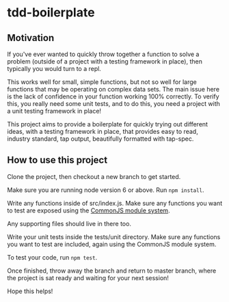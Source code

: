# tdd-boilerplate

## Motivation

If you've ever wanted to quickly throw together a function to solve a problem (outside of a project with a testing framework in place), then typically you would turn to a repl.

This works well for small, simple functions, but not so well for large functions that may be operating on complex data sets. The main issue here is the lack of confidence in your function working 100% correctly. To verify this, you really need some unit tests, and to do this, you need a project with a unit testing framework in place!

This project aims to provide a boilerplate for quickly trying out different ideas, with a testing framework in place, that provides easy to read, industry standard, tap output, beautifully formatted with tap-spec.

## How to use this project

Clone the project, then checkout a new branch to get started.

Make sure you are running node version 6 or above. Run `npm install`.

Write any functions inside of src/index.js. Make sure any functions you want to test are exposed using the [CommonJS module system](https://nodejs.org/api/modules.html).

Any supporting files should live in there too.

Write your unit tests inside the tests/unit directory. Make sure any functions you want to test are included, again using the CommonJS module system.

To test your code, run `npm test`.

Once finished, throw away the branch and return to master branch, where the project is sat ready and waiting for your next session!

Hope this helps!
